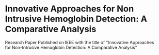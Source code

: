 # Innovative Approaches for Non Intrusive Hemoglobin Detection: A Comparative Analysis
Research Paper Published on IEEE with the title of "Innovative Approaches for Non-Intrusive Hemoglobin Detection: A Comparative Analysis"

